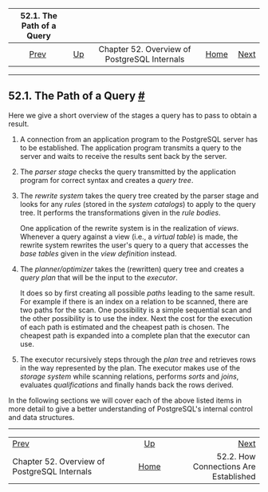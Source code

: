 <!--?xml version="1.0" encoding="UTF-8" standalone="no"?-->

|                       52.1. The Path of a Query                       |                                                                    |                                              |                                                       |                                                                     |
| :-------------------------------------------------------------------: | :----------------------------------------------------------------- | :------------------------------------------: | ----------------------------------------------------: | ------------------------------------------------------------------: |
| [Prev](overview.html "Chapter 52. Overview of PostgreSQL Internals")  | [Up](overview.html "Chapter 52. Overview of PostgreSQL Internals") | Chapter 52. Overview of PostgreSQL Internals | [Home](index.html "PostgreSQL 17devel Documentation") |  [Next](connect-estab.html "52.2. How Connections Are Established") |

***

## 52.1. The Path of a Query [#](#QUERY-PATH)

Here we give a short overview of the stages a query has to pass to obtain a result.

1. A connection from an application program to the PostgreSQL server has to be established. The application program transmits a query to the server and waits to receive the results sent back by the server.

2. The *parser stage* checks the query transmitted by the application program for correct syntax and creates a *query tree*.

3. The *rewrite system* takes the query tree created by the parser stage and looks for any *rules* (stored in the *system catalogs*) to apply to the query tree. It performs the transformations given in the *rule bodies*.

    One application of the rewrite system is in the realization of *views*. Whenever a query against a view (i.e., a *virtual table*) is made, the rewrite system rewrites the user's query to a query that accesses the *base tables* given in the *view definition* instead.

4. The *planner/optimizer* takes the (rewritten) query tree and creates a *query plan* that will be the input to the *executor*.

    It does so by first creating all possible *paths* leading to the same result. For example if there is an index on a relation to be scanned, there are two paths for the scan. One possibility is a simple sequential scan and the other possibility is to use the index. Next the cost for the execution of each path is estimated and the cheapest path is chosen. The cheapest path is expanded into a complete plan that the executor can use.

5. The executor recursively steps through the *plan tree* and retrieves rows in the way represented by the plan. The executor makes use of the *storage system* while scanning relations, performs *sorts* and *joins*, evaluates *qualifications* and finally hands back the rows derived.

In the following sections we will cover each of the above listed items in more detail to give a better understanding of PostgreSQL's internal control and data structures.

***

|                                                                       |                                                                    |                                                                     |
| :-------------------------------------------------------------------- | :----------------------------------------------------------------: | ------------------------------------------------------------------: |
| [Prev](overview.html "Chapter 52. Overview of PostgreSQL Internals")  | [Up](overview.html "Chapter 52. Overview of PostgreSQL Internals") |  [Next](connect-estab.html "52.2. How Connections Are Established") |
| Chapter 52. Overview of PostgreSQL Internals                          |        [Home](index.html "PostgreSQL 17devel Documentation")       |                               52.2. How Connections Are Established |

